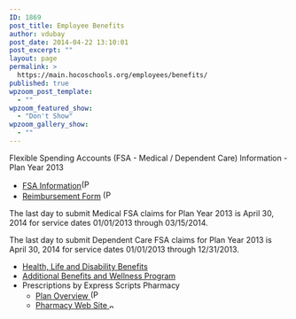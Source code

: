 ```yaml
---
ID: 1869
post_title: Employee Benefits
author: vdubay
post_date: 2014-04-22 13:10:01
post_excerpt: ""
layout: page
permalink: >
  https://main.hocoschools.org/employees/benefits/
published: true
wpzoom_post_template:
  - ""
wpzoom_featured_show:
  - "Don't Show"
wpzoom_gallery_show:
  - ""
---
```

<p>Flexible Spending Accounts (FSA - Medical / Dependent Care) Information - Plan Year 2013</p>

<ul>
  <li><a href="/f/employees/fsa-info.pdf">FSA Information</a><img src="/f/images/bullet-pdf.gif" border="0" align="bottom" width="16" height="16" alt="(PDF)"></a></li>
  <li><a href="/f/employees/fsa-form.pdf">Reimbursement Form</a> <a href="/f/employees/benefits/scripts.pdf"><img src="/f/images/bullet-pdf.gif" border="0" align="bottom" width="16" height="16" alt="(PDF)"></a></li>
</ul>

<p>The last day to submit Medical FSA claims for Plan Year 2013 is April 30, 2014 for service dates 01/01/2013 through 03/15/2014.</p>

<p>The last day to submit Dependent Care FSA claims for Plan Year 2013 is April 30, 2014 for service dates 01/01/2013 through 12/31/2013.</p>

<ul>
  <li><a href="/employees/benefits/health-life-disability/">Health, Life and Disability Benefits</a></li>
  <li><a href="/employees/benefits/additional/">Additional Benefits and Wellness Program</a></li>
  <li>Prescriptions by Express Scripts Pharmacy
   <ul>
    <li><a href="/f/employees/benefits/scripts.pdf">Plan Overview <img src="/f/images/bullet-pdf.gif" border="0" align="bottom" width="16" height="16" alt="(PDF)"></a></li>
    <li><a href="http://www.express-scripts.com/" target="_blank">Pharmacy Web Site <img src="/f/images/new_webpage.gif" border="0" align="bottom" width="11" height="10" alt="new webpage"></a></li>
   </ul>
  </li>
</ul>